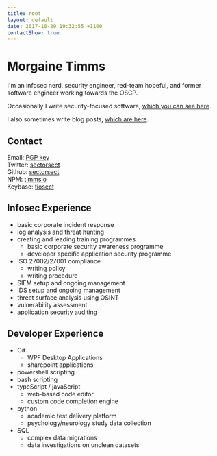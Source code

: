 ```yaml
---
title: root
layout: default
date: 2017-10-29 19:32:55 +1100
contactShow: true
---
```


# Morgaine Timms

I'm an infosec nerd, security engineer, red-team hopeful, and former software engineer working towards the OSCP.

Occasionally I write security-focused software, [which you can see here](/projects).

I also sometimes write blog posts, [which are here](/blog).

## Contact

Email: [PGP key][pgp]
<br>
Twitter: [sectorsect][twitter]
<br>
Github: [sectorsect][gh]
<br>
NPM: [timmsio][npm]
<br>
Keybase: [tiosect](https://keybase.io/tiosect)

[twitter]: https://twitter.com/sectorsect
[pgp]: /assets/misc/mt.pgp.txt "A2D1 316F A7BD 87F6 D0F7  DA73 42A6 A028 415F CE85"
[gh]: https://github.com/sectorsect "My github account"
[npm]: https://www.npmjs.com/~timmsio "My NPM account"

## Infosec Experience

- basic corporate incident response
- log analysis and threat hunting
- creating and leading training programmes
  - basic corporate security awareness programme
  - developer specific application security programme
- ISO 27002/27001 compliance
  - writing policy
  - writing procedure
- SIEM setup and ongoing management
- IDS setup and ongoing management
- threat surface analysis using OSINT
- vulnerability assessment
- application security auditing

## Developer Experience

- C#
  - WPF Desktop Applications
  - sharepoint applications
- powershell scripting
- bash scripting
- typeScript / javaScript
  - web-based code editor
  - custom code completion engine
- python
  - academic test delivery platform
  - psychology/neurology study data collection
- SQL
  - complex data migrations
  - data investigations on unclean datasets

